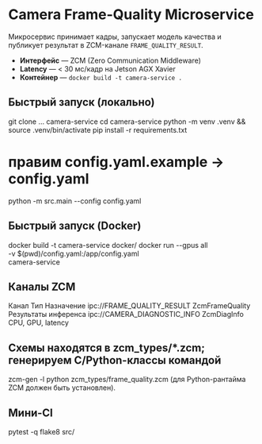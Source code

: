 # Camera Frame-Quality Microservice

Микросервис принимает кадры, запускает модель качества
и публикует результат в ZCM-канале `FRAME_QUALITY_RESULT`.

* **Интерфейс** — ZCM (Zero Communication Middleware)  
* **Latency**    — \< 30 мс/кадр на Jetson AGX Xavier  
* **Контейнер**  — `docker build -t camera-service .`

## Быстрый запуск (локально)

git clone … camera-service
cd camera-service
python -m venv .venv && source .venv/bin/activate
pip install -r requirements.txt

# правим config.yaml.example → config.yaml
python -m src.main --config config.yaml
## Быстрый запуск (Docker)

docker build -t camera-service docker/
docker run --gpus all \
  -v $(pwd)/config.yaml:/app/config.yaml \
  camera-service
  
## Каналы ZCM
Канал	Тип	Назначение
ipc://FRAME_QUALITY_RESULT	ZcmFrameQuality	Результаты инференса
ipc://CAMERA_DIAGNOSTIC_INFO	ZcmDiagInfo	CPU, GPU, latency

## Схемы находятся в zcm_types/*.zcm; генерируем C/Python-классы командой

zcm-gen -l python zcm_types/frame_quality.zcm
(для Python-рантайма ZCM должен быть установлен).

## Мини-CI

pytest -q
flake8 src/